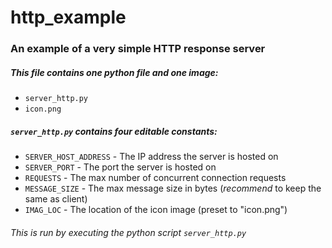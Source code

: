# http_example

### An example of a very simple HTTP response server

##### This file contains one python file and one image:
- ```server_http.py```
- ```icon.png```

##### ```server_http.py``` contains four editable constants:
- ```SERVER_HOST_ADDRESS``` - The IP address the server is hosted on
- ```SERVER_PORT``` - The port the server is hosted on
- ```REQUESTS``` - The max number of concurrent connection requests
- ```MESSAGE_SIZE``` - The max message size in bytes (*recommend* to keep the same as client)
- ```IMAG_LOC``` - The location of the icon image (preset to "icon.png")

###### This is run by executing the python script ```server_http.py```
